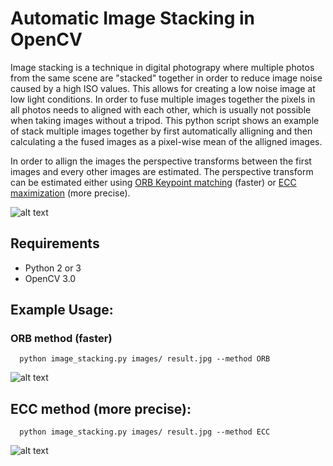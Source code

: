 # Automatic Image Stacking in OpenCV

Image stacking is a technique in digital photograpy where multiple photos from the same scene are "stacked" together
in order to reduce image noise caused by a high ISO values. This allows for creating a low noise image at low light conditions. In order to fuse multiple images together the pixels in all photos needs to aligned with each other,
which is usually not possible when taking images without a tripod. This python script shows an example of stack multiple images together by first automatically alligning and then calculating a the fused images as a pixel-wise mean of the alligned images. 

In order to allign the images the perspective transforms between the first images and every other images are estimated. 
The perspective transform can be estimated either using [ORB Keypoint matching](http://docs.opencv.org/3.0-beta/doc/py_tutorials/py_feature2d/py_orb/py_orb.html) (faster) or
[ECC maximization](http://docs.opencv.org/3.0-beta/modules/video/doc/motion_analysis_and_object_tracking.html#findtransformecc) (more precise).

![alt text](https://github.com/maitek/image_stacking/blob/master/match.jpg "Match keypoints")

## Requirements
- Python 2 or 3
- OpenCV 3.0

## Example Usage:
### ORB method (faster)

```
  python image_stacking.py images/ result.jpg --method ORB
```
![alt text](https://github.com/maitek/image_stacking/blob/master/result_orb.jpg "ORB result image")


## ECC method (more precise):
```
  python image_stacking.py images/ result.jpg --method ECC
```
![alt text](https://github.com/maitek/image_stacking/blob/master/result_ECC.jpg "ECC result image")


